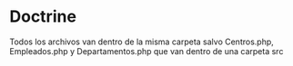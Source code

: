 # Doctrine

Todos los archivos van dentro de la misma carpeta salvo Centros.php, Empleados.php y Departamentos.php que van dentro de una carpeta src
